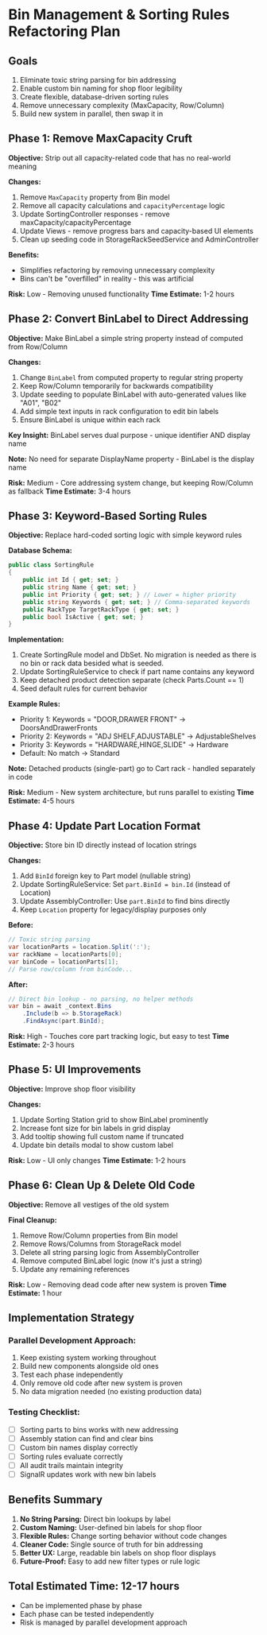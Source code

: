 # Bin Management & Sorting Rules Refactoring Plan

## Goals
1. Eliminate toxic string parsing for bin addressing
2. Enable custom bin naming for shop floor legibility
3. Create flexible, database-driven sorting rules
4. Remove unnecessary complexity (MaxCapacity, Row/Column)
5. Build new system in parallel, then swap it in

## Phase 1: Remove MaxCapacity Cruft
**Objective:** Strip out all capacity-related code that has no real-world meaning

**Changes:**
1. Remove `MaxCapacity` property from Bin model
2. Remove all capacity calculations and `capacityPercentage` logic
3. Update SortingController responses - remove maxCapacity/capacityPercentage
4. Update Views - remove progress bars and capacity-based UI elements
5. Clean up seeding code in StorageRackSeedService and AdminController

**Benefits:**
- Simplifies refactoring by removing unnecessary complexity
- Bins can't be "overfilled" in reality - this was artificial

**Risk:** Low - Removing unused functionality
**Time Estimate:** 1-2 hours

## Phase 2: Convert BinLabel to Direct Addressing
**Objective:** Make BinLabel a simple string property instead of computed from Row/Column

**Changes:**
1. Change `BinLabel` from computed property to regular string property
2. Keep Row/Column temporarily for backwards compatibility
3. Update seeding to populate BinLabel with auto-generated values like "A01", "B02"
4. Add simple text inputs in rack configuration to edit bin labels
5. Ensure BinLabel is unique within each rack

**Key Insight:** BinLabel serves dual purpose - unique identifier AND display name

**Note:** No need for separate DisplayName property - BinLabel is the display name

**Risk:** Medium - Core addressing system change, but keeping Row/Column as fallback
**Time Estimate:** 3-4 hours

## Phase 3: Keyword-Based Sorting Rules
**Objective:** Replace hard-coded sorting logic with simple keyword rules

**Database Schema:**
```csharp
public class SortingRule
{
    public int Id { get; set; }
    public string Name { get; set; }
    public int Priority { get; set; } // Lower = higher priority
    public string Keywords { get; set; } // Comma-separated keywords
    public RackType TargetRackType { get; set; }
    public bool IsActive { get; set; }
}
```

**Implementation:**
1. Create SortingRule model and DbSet. No migration is needed as there is no bin or rack data besided what is seeded.
2. Update SortingRuleService to check if part name contains any keyword
3. Keep detached product detection separate (check Parts.Count == 1)
4. Seed default rules for current behavior

**Example Rules:**
- Priority 1: Keywords = "DOOR,DRAWER FRONT" → DoorsAndDrawerFronts
- Priority 2: Keywords = "ADJ SHELF,ADJUSTABLE" → AdjustableShelves
- Priority 3: Keywords = "HARDWARE,HINGE,SLIDE" → Hardware
- Default: No match → Standard

**Note:** Detached products (single-part) go to Cart rack - handled separately in code

**Risk:** Medium - New system architecture, but runs parallel to existing
**Time Estimate:** 4-5 hours

## Phase 4: Update Part Location Format
**Objective:** Store bin ID directly instead of location strings

**Changes:**
1. Add `BinId` foreign key to Part model (nullable string)
2. Update SortingRuleService: Set `part.BinId = bin.Id` (instead of Location)
3. Update AssemblyController: Use `part.BinId` to find bins directly
4. Keep `Location` property for legacy/display purposes only

**Before:**
```csharp
// Toxic string parsing
var locationParts = location.Split(':');
var rackName = locationParts[0];
var binCode = locationParts[1];
// Parse row/column from binCode...
```

**After:**
```csharp
// Direct bin lookup - no parsing, no helper methods
var bin = await _context.Bins
    .Include(b => b.StorageRack)
    .FindAsync(part.BinId);
```

**Risk:** High - Touches core part tracking logic, but easy to test
**Time Estimate:** 2-3 hours

## Phase 5: UI Improvements
**Objective:** Improve shop floor visibility

**Changes:**
1. Update Sorting Station grid to show BinLabel prominently
2. Increase font size for bin labels in grid display
3. Add tooltip showing full custom name if truncated
4. Update bin details modal to show custom label

**Risk:** Low - UI only changes
**Time Estimate:** 1-2 hours

## Phase 6: Clean Up & Delete Old Code
**Objective:** Remove all vestiges of the old system

**Final Cleanup:**
1. Remove Row/Column properties from Bin model
2. Remove Rows/Columns from StorageRack model
3. Delete all string parsing logic from AssemblyController
4. Remove computed BinLabel logic (now it's just a string)
5. Update any remaining references

**Risk:** Low - Removing dead code after new system is proven
**Time Estimate:** 1 hour


## Implementation Strategy

### Parallel Development Approach:
1. Keep existing system working throughout
2. Build new components alongside old ones
3. Test each phase independently
4. Only remove old code after new system is proven
5. No data migration needed (no existing production data)

### Testing Checklist:
- [ ] Sorting parts to bins works with new addressing
- [ ] Assembly station can find and clear bins
- [ ] Custom bin names display correctly
- [ ] Sorting rules evaluate correctly
- [ ] All audit trails maintain integrity
- [ ] SignalR updates work with new bin labels

## Benefits Summary
1. **No String Parsing:** Direct bin lookups by label
2. **Custom Naming:** User-defined bin labels for shop floor
3. **Flexible Rules:** Change sorting behavior without code changes
4. **Cleaner Code:** Single source of truth for bin addressing
5. **Better UX:** Large, readable bin labels on shop floor displays
6. **Future-Proof:** Easy to add new filter types or rule logic

## Total Estimated Time: 12-17 hours
- Can be implemented phase by phase
- Each phase can be tested independently
- Risk is managed by parallel development approach